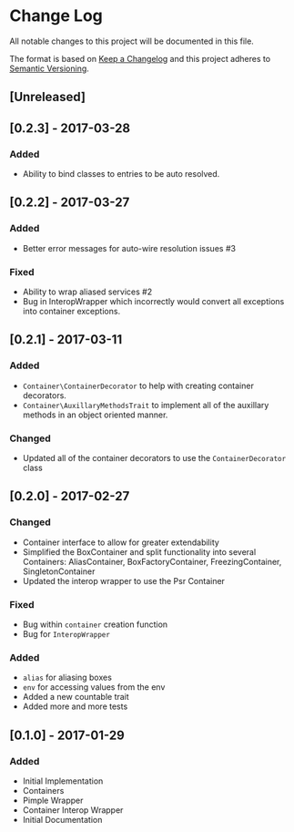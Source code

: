 # Change Log
All notable changes to this project will be documented in this file.

The format is based on [Keep a Changelog](http://keepachangelog.com/)
and this project adheres to [Semantic Versioning](http://semver.org/).

## [Unreleased]

## [0.2.3] - 2017-03-28

### Added

- Ability to bind classes to entries to be auto resolved.

## [0.2.2] - 2017-03-27

### Added

- Better error messages for auto-wire resolution issues #3

### Fixed

- Ability to wrap aliased services #2
- Bug in InteropWrapper which incorrectly would convert all exceptions into container exceptions.

## [0.2.1] - 2017-03-11
### Added

- `Container\ContainerDecorator` to help with creating container decorators.
- `Container\AuxillaryMethodsTrait` to implement all of the auxillary methods
  in an object oriented manner.

### Changed

- Updated all of the container decorators to use the `ContainerDecorator` class

## [0.2.0] - 2017-02-27

### Changed

- Container interface to allow for greater extendability
- Simplified the BoxContainer and split functionality into several Containers: AliasContainer, BoxFactoryContainer, FreezingContainer,
SingletonContainer
- Updated the interop wrapper to use the Psr Container

### Fixed

- Bug within `container` creation function
- Bug for `InteropWrapper`

### Added

- `alias` for aliasing boxes
- `env` for accessing values from the env
- Added a new countable trait
- Added more and more tests

## [0.1.0] - 2017-01-29
### Added

- Initial Implementation
- Containers
- Pimple Wrapper
- Container Interop Wrapper
- Initial Documentation
